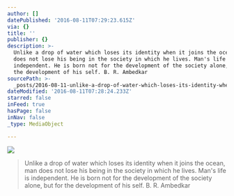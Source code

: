 ```yaml
---
author: []
datePublished: '2016-08-11T07:29:23.615Z'
via: {}
title: ''
publisher: {}
description: >-
  Unlike a drop of water which loses its identity when it joins the ocean, man
  does not lose his being in the society in which he lives. Man's life is
  independent. He is born not for the development of the society alone, but for
  the development of his self. B. R. Ambedkar
sourcePath: >-
  _posts/2016-08-11-unlike-a-drop-of-water-which-loses-its-identity-when-it-join.md
dateModified: '2016-08-11T07:28:24.233Z'
starred: false
inFeed: true
hasPage: false
inNav: false
_type: MediaObject

---
```

![](https://the-grid-user-content.s3-us-west-2.amazonaws.com/3c03d653-db95-4364-aca8-f523bf2f27e4.jpg)

> Unlike a drop of water which loses its identity when it joins the ocean, man does not lose his being in the society in which he lives. Man's life is independent. He is born not for the development of the society alone, but for the development of his self. B. R. Ambedkar